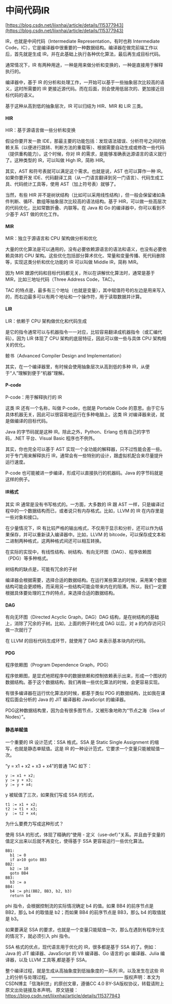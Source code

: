# 中间代码IR

[https://blog.csdn.net/liixnhai/article/details/115377943](https://blog.csdn.net/liixnhai/article/details/115377943)



IR，也就是中间代码（Intermediate Representation，有时也称 Intermediate Code，IC），它是编译器中很重要的一种数据结构。编译器在做完前端工作以后，首先就是生成 IR，并在此基础上执行各种优化算法，最后再生成目标代码。

 

通常情况下，IR 有两种用途，一种是用来做分析和变换的，一种是直接用于解释执行的。

编译器中，基于 IR 的分析和处理工作，一开始可以基于一些抽象层次比较高的语义，这时所需要的 IR 更接近源代码。而在后面，则会使用低层次的、更加接近目标代码的语义。

 

基于这种从高到低的抽象层次，IR 可以归结为 HIR、MIR 和 LIR 三类。
#### HIR
HIR：基于源语言做一些分析和变换

假设你要开发一款 IDE，那最主要的功能包括：发现语法错误、分析符号之间的依赖关系（以便进行跳转、判断方法的重载等）、根据需要自动生成或修改一些代码（提供重构能力）。这个时候，你对 IR 的需求，是能够准确表达源语言的语义就行了。这种类型的 IR，可以叫做 High IR，简称 HIR。

 

其实，AST 和符号表就可以满足这个需求。也就是说，AST 也可以算作一种 IR。如果你要开发 IDE、代码翻译工具（从一门语言翻译到另一门语言）、代码生成工具、代码统计工具等，使用 AST（加上符号表）就够了。

 

当然，有些 HIR 并不是树状结构（比如可以采用线性结构），但一般会保留诸如条件判断、循环、数组等抽象层次比较高的语法结构。基于 HIR，可以做一些高层次的代码优化，比如常数折叠、内联等。在 Java 和 Go 的编译器中，你可以看到不少基于 AST 做的优化工作。

 
#### MIR
MIR：独立于源语言和 CPU 架构做分析和优化

大量的优化算法是可以通用的，没有必要依赖源语言的语法和语义，也没有必要依赖具体的 CPU 架构。这些优化包括部分算术优化、常量和变量传播、死代码删除等，实现这类分析和优化功能的 IR 可以叫做 Middle IR，简称 MIR。

因为 MIR 跟源代码和目标代码都无关，所以在讲解优化算法时，通常是基于 MIR，比如三地址代码（Three Address Code，TAC）。

TAC 的特点是，最多有三个地址（也就是变量），其中赋值符号的左边是用来写入的，而右边最多可以有两个地址和一个操作符，用于读取数据并计算。

 
#### LIR
LIR：依赖于 CPU 架构做优化和代码生成

是它的指令通常可以与机器指令一一对应，比较容易翻译成机器指令（或汇编代码）。因为 LIR 体现了 CPU 架构的底层特征，因此可以做一些与具体 CPU 架构相关的优化。

 

鲸书（Advanced Compiler Design and Implementation）

其实，在一个编译器里，有时候会使用抽象层次从高到低的多种 IR，从便于“人”理解到便于“机器”理解。

 

 
#### P-code
P-code：用于解释执行的 IR

这类 IR 还有一个名称，叫做 P-code，也就是 Portable Code 的意思。由于它与具体机器无关，因此可以很容易地运行在多种电脑上。这类 IR 对编译器来说，就是做编译的目标代码。

Java 的字节码就是这种 IR。除此之外，Python、Erlang 也有自己的字节码，.NET 平台、Visual Basic 程序也不例外。

 

其实，你也完全可以基于 AST 实现一个全功能的解释器，只不过性能会差一些。对于专门用来解释执行 IR，通常会有一些特别的设计，跟虚拟机配合来尽量提升运行速度。

P-code 也可能被进一步编译，形成可以直接执行的机器码。Java 的字节码就是这样的例子。

 

#### IR格式

其实 IR 通常是没有书写格式的。一方面，大多数的 IR 跟 AST 一样，只是编译过程中的一个数据结构而已，或者说只有内存格式。比如，LLVM 的 IR 在内存里是一些对象和接口。

 

在少量情况下，IR 有比较严格的输出格式，不仅用于显示和分析，还可以作为结果保存，并可以重新读入编译器中。比如，LLVM 的 bitcode，可以保存成文本和二进制两种格式，这两种格式间还可以相互转换。

 

 

在实际的实现中，有线性结构、树结构、有向无环图（DAG）、程序依赖图（PDG）等多种格式。

 

树结构的缺点是，可能有冗余的子树



 

编译器会根据需要，选择合适的数据结构。在运行某些算法的时候，采用某个数据结构可能会更顺畅，而采用另一些结构可能会带来内在的阻滞。所以，我们一定要根据具体要处理的工作的特点，来选择合适的数据结构。

#### DAG 

有向无环图（Directed Acyclic Graph，DAG）DAG 结构，是在树结构的基础上，消除了冗余的子树。比如，上面的例子转化成 DAG 以后，对 a 的内存访问只做一次就行了



 

在 LLVM 的目标代码生成环节，就使用了 DAG 来表示基本块内的代码。

 
#### PDG
程序依赖图（Program Dependence Graph，PDG）

程序依赖图，是显式地把程序中的数据依赖和控制依赖表示出来，形成一个图状的数据结构。基于这个数据结构，我们再做一些优化算法的时候，会更容易实现。

有很多编译器在运行优化算法的时候，都基于类似 PDG 的数据结构，比如我在课程后面会分析的 Java 的 JIT 编译器和 JavaScript 的编译器。

PDG这种数据结构里，因为会有很多图节点，又被形象地称为“节点之海（Sea of Nodes）”。

 
#### 静态单赋值
一个重要的 IR 设计范式：SSA 格式。SSA 是 Static Single Assignment 的缩写，也就是静态单赋值。这是 IR 的一种设计范式，它要求一个变量只能被赋值一次。

 

“y = x1 + x2 + x3 + x4”的普通 TAC 如下：

```
y := x1 + x2;
y := y + x3;
y := y + x4;
```
 

y 被赋值了三次，如果我们写成 SSA 的形式，

```
t1 := x1 + x2;
t2 := t1 + x3;
y  := t2 + x4; 
```
为什么要费力写成这种形式？

使用 SSA 的形式，体现了精确的“使用 - 定义（use-def）”关系。并且由于变量的值定义出来以后就不再变化，使得基于 SSA 更容易运行一些优化算法。
```
BB1:
  b1 := 0
  if a>10 goto BB3
BB2:
  b2 := 10
  goto BB4
BB3:
  b3 := a
BB4:
  b4 := phi(BB2, BB3, b2, b3)
  return b4
```
phi 指令，会根据控制流的实际情况确定 b4 的值。如果 BB4 的前序节点是 BB2，那么 b4 的取值是 b2；而如果 BB4 的前序节点是 BB3，那么 b4 的取值就是 b3。

如果要满足 SSA 的要求，也就是一个变量只能赋值一次，那么在遇到有程序分支的情况下，就必须引入 phi 指令。

 

SSA 格式的优点，现代语言用于优化的 IR，很多都是基于 SSA 的了。例如：Java 的 JIT 编译器、JavaScript 的 V8 编译器、Go 语言的 gc 编译器、Julia 编译器，以及 LLVM 工具等,都是基于 SSA。

 

 

整个编译过程，就是生成从高抽象度到低抽象度的一系列 IR，以及发生在这些 IR 上的分析与处理过程。
————————————————
版权声明：本文为CSDN博主「信海利世」的原创文章，遵循CC 4.0 BY-SA版权协议，转载请附上原文出处链接及本声明。
原文链接：https://blog.csdn.net/liixnhai/article/details/115377943